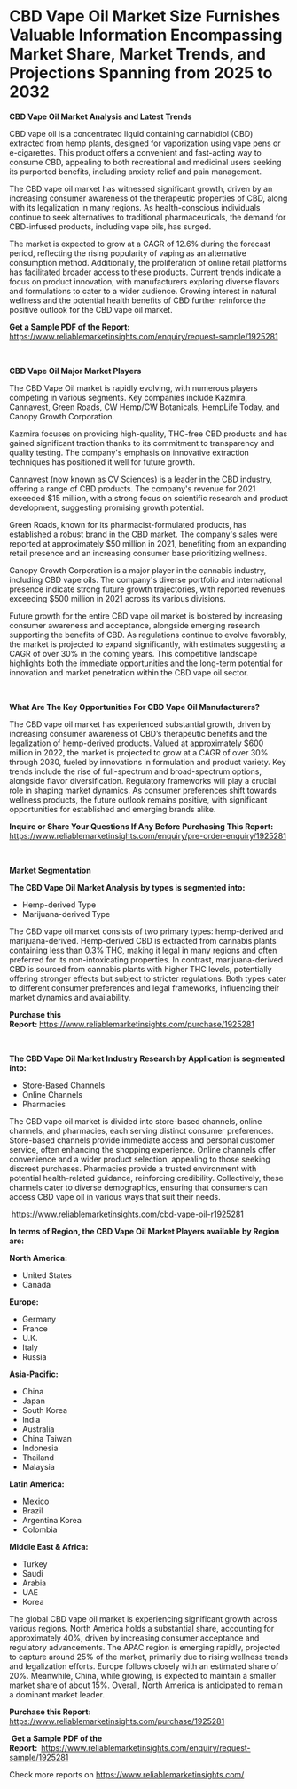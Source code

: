 <p><h1>CBD Vape Oil Market Size Furnishes Valuable Information Encompassing Market Share, Market Trends, and Projections Spanning from 2025 to 2032</h1></p><p><strong>CBD Vape Oil Market Analysis and Latest Trends</strong></p>
<p><p>CBD vape oil is a concentrated liquid containing cannabidiol (CBD) extracted from hemp plants, designed for vaporization using vape pens or e-cigarettes. This product offers a convenient and fast-acting way to consume CBD, appealing to both recreational and medicinal users seeking its purported benefits, including anxiety relief and pain management.</p><p>The CBD vape oil market has witnessed significant growth, driven by an increasing consumer awareness of the therapeutic properties of CBD, along with its legalization in many regions. As health-conscious individuals continue to seek alternatives to traditional pharmaceuticals, the demand for CBD-infused products, including vape oils, has surged. </p><p>The market is expected to grow at a CAGR of 12.6% during the forecast period, reflecting the rising popularity of vaping as an alternative consumption method. Additionally, the proliferation of online retail platforms has facilitated broader access to these products. Current trends indicate a focus on product innovation, with manufacturers exploring diverse flavors and formulations to cater to a wider audience. Growing interest in natural wellness and the potential health benefits of CBD further reinforce the positive outlook for the CBD vape oil market.</p></p>
<p><strong>Get a Sample PDF of the Report:&nbsp;</strong> <a href="https://www.reliablemarketinsights.com/enquiry/request-sample/1925281?utm_campaign=1948&utm_medium=2&utm_source=Github&utm_content=ia&utm_term=28032025&utm_id=cbd-vape-oil">https://www.reliablemarketinsights.com/enquiry/request-sample/1925281</a></p>
<p>&nbsp;</p>
<p><strong>CBD Vape Oil Major Market Players</strong></p>
<p><p>The CBD Vape Oil market is rapidly evolving, with numerous players competing in various segments. Key companies include Kazmira, Cannavest, Green Roads, CW Hemp/CW Botanicals, HempLife Today, and Canopy Growth Corporation. </p><p>Kazmira focuses on providing high-quality, THC-free CBD products and has gained significant traction thanks to its commitment to transparency and quality testing. The company's emphasis on innovative extraction techniques has positioned it well for future growth.</p><p>Cannavest (now known as CV Sciences) is a leader in the CBD industry, offering a range of CBD products. The company's revenue for 2021 exceeded $15 million, with a strong focus on scientific research and product development, suggesting promising growth potential.</p><p>Green Roads, known for its pharmacist-formulated products, has established a robust brand in the CBD market. The company's sales were reported at approximately $50 million in 2021, benefiting from an expanding retail presence and an increasing consumer base prioritizing wellness.</p><p>Canopy Growth Corporation is a major player in the cannabis industry, including CBD vape oils. The company's diverse portfolio and international presence indicate strong future growth trajectories, with reported revenues exceeding $500 million in 2021 across its various divisions.</p><p>Future growth for the entire CBD vape oil market is bolstered by increasing consumer awareness and acceptance, alongside emerging research supporting the benefits of CBD. As regulations continue to evolve favorably, the market is projected to expand significantly, with estimates suggesting a CAGR of over 30% in the coming years. This competitive landscape highlights both the immediate opportunities and the long-term potential for innovation and market penetration within the CBD vape oil sector.</p></p>
<p>&nbsp;</p>
<p><strong>What Are The Key Opportunities For CBD Vape Oil Manufacturers?</strong></p>
<p><p>The CBD vape oil market has experienced substantial growth, driven by increasing consumer awareness of CBD’s therapeutic benefits and the legalization of hemp-derived products. Valued at approximately $600 million in 2022, the market is projected to grow at a CAGR of over 30% through 2030, fueled by innovations in formulation and product variety. Key trends include the rise of full-spectrum and broad-spectrum options, alongside flavor diversification. Regulatory frameworks will play a crucial role in shaping market dynamics. As consumer preferences shift towards wellness products, the future outlook remains positive, with significant opportunities for established and emerging brands alike.</p></p>
<p><strong>Inquire or Share Your Questions If Any Before Purchasing This Report:</strong> <a href="https://www.reliablemarketinsights.com/enquiry/pre-order-enquiry/1925281?utm_campaign=1948&utm_medium=2&utm_source=Github&utm_content=ia&utm_term=28032025&utm_id=cbd-vape-oil">https://www.reliablemarketinsights.com/enquiry/pre-order-enquiry/1925281</a></p>
<p>&nbsp;</p>
<p><strong>Market Segmentation</strong></p>
<p><strong>The CBD Vape Oil Market Analysis by types is segmented into:</strong></p>
<p><ul><li>Hemp-derived Type</li><li>Marijuana-derived Type</li></ul></p>
<p><p>The CBD vape oil market consists of two primary types: hemp-derived and marijuana-derived. Hemp-derived CBD is extracted from cannabis plants containing less than 0.3% THC, making it legal in many regions and often preferred for its non-intoxicating properties. In contrast, marijuana-derived CBD is sourced from cannabis plants with higher THC levels, potentially offering stronger effects but subject to stricter regulations. Both types cater to different consumer preferences and legal frameworks, influencing their market dynamics and availability.</p></p>
<p><strong>Purchase this Report:&nbsp;</strong><a href="https://www.reliablemarketinsights.com/purchase/1925281?utm_campaign=1948&utm_medium=2&utm_source=Github&utm_content=ia&utm_term=28032025&utm_id=cbd-vape-oil">https://www.reliablemarketinsights.com/purchase/1925281</a></p>
<p>&nbsp;</p>
<p><strong>The CBD Vape Oil Market Industry Research by Application is segmented into:</strong></p>
<p><ul><li>Store-Based Channels</li><li>Online Channels</li><li>Pharmacies</li></ul></p>
<p><p>The CBD vape oil market is divided into store-based channels, online channels, and pharmacies, each serving distinct consumer preferences. Store-based channels provide immediate access and personal customer service, often enhancing the shopping experience. Online channels offer convenience and a wider product selection, appealing to those seeking discreet purchases. Pharmacies provide a trusted environment with potential health-related guidance, reinforcing credibility. Collectively, these channels cater to diverse demographics, ensuring that consumers can access CBD vape oil in various ways that suit their needs.</p></p>
<p><a href="https://www.reliablemarketinsights.com/cbd-vape-oil-r1925281?utm_campaign=1948&utm_medium=2&utm_source=Github&utm_content=ia&utm_term=28032025&utm_id=cbd-vape-oil">&nbsp;https://www.reliablemarketinsights.com/cbd-vape-oil-r1925281</a></p>
<p><strong>In terms of Region, the CBD Vape Oil Market Players available by Region are:</strong></p>
<p>
    <p> <strong> North America: </strong>
        <ul>
            <li>United States</li>
            <li>Canada</li>
        </ul>
        </p> 
    <p> <strong> Europe: </strong>
        <ul>
            <li>Germany</li>
            <li>France</li>
            <li>U.K.</li>
            <li>Italy</li>
            <li>Russia</li>
        </ul>
        </p> 
    <p> <strong> Asia-Pacific: </strong>
        <ul>
            <li>China</li>
            <li>Japan</li>
            <li>South Korea</li>
            <li>India</li>
            <li>Australia</li>
            <li>China Taiwan</li>
            <li>Indonesia</li>
            <li>Thailand</li>
            <li>Malaysia</li>
        </ul>
        </p> 
    <p> <strong> Latin America: </strong>
        <ul>
            <li>Mexico</li>
            <li>Brazil</li>
            <li>Argentina Korea</li>
            <li>Colombia</li>
        </ul>
        </p> 
    <p> <strong> Middle East & Africa: </strong>
        <ul>
            <li>Turkey</li>
            <li>Saudi</li>
            <li>Arabia</li>
            <li>UAE</li>
            <li>Korea</li>
        </ul>
    </p>
    </p>
<p><p>The global CBD vape oil market is experiencing significant growth across various regions. North America holds a substantial share, accounting for approximately 40%, driven by increasing consumer acceptance and regulatory advancements. The APAC region is emerging rapidly, projected to capture around 25% of the market, primarily due to rising wellness trends and legalization efforts. Europe follows closely with an estimated share of 20%. Meanwhile, China, while growing, is expected to maintain a smaller market share of about 15%. Overall, North America is anticipated to remain a dominant market leader.</p></p>
<p><strong>Purchase this Report: </strong><a href="https://www.reliablemarketinsights.com/purchase/1925281?utm_campaign=1948&utm_medium=2&utm_source=Github&utm_content=ia&utm_term=28032025&utm_id=cbd-vape-oil">https://www.reliablemarketinsights.com/purchase/1925281</a></p>
<p>&nbsp;<strong>Get a Sample PDF of the Report:&nbsp;&nbsp;</strong><a href="https://www.reliablemarketinsights.com/enquiry/request-sample/1925281?utm_campaign=1948&utm_medium=2&utm_source=Github&utm_content=ia&utm_term=28032025&utm_id=cbd-vape-oil">https://www.reliablemarketinsights.com/enquiry/request-sample/1925281</a></p>
<p><strong></strong></p>
<p>Check more reports on <a href="https://www.reliablemarketinsights.com/?utm_campaign=1948&utm_medium=2&utm_source=Github&utm_content=ia&utm_term=28032025&utm_id=cbd-vape-oil">https://www.reliablemarketinsights.com/</a></p>